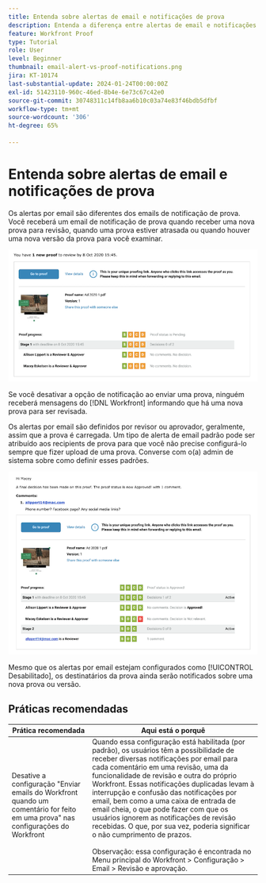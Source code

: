 ```yaml
---
title: Entenda sobre alertas de email e notificações de prova
description: Entenda a diferença entre alertas de email e notificações de prova no  [!DNL  Workfront].
feature: Workfront Proof
type: Tutorial
role: User
level: Beginner
thumbnail: email-alert-vs-proof-notifications.png
jira: KT-10174
last-substantial-update: 2024-01-24T00:00:00Z
exl-id: 51423110-960c-46ed-8b4e-6e73c67c42e0
source-git-commit: 30748311c14fb8aa6b10c03a74e83f46bdb5dfbf
workflow-type: tm+mt
source-wordcount: '306'
ht-degree: 65%

---
```


# Entenda sobre alertas de email e notificações de prova

Os alertas por email são diferentes dos emails de notificação de prova. Você receberá um email de notificação de prova quando receber uma nova prova para revisão, quando uma prova estiver atrasada ou quando houver uma nova versão da prova para você examinar.

![Uma imagem de um email de notificação de prova indicando que há uma nova prova a ser revisada.](assets/email-alert-1.png)

Se você desativar a opção de notificação ao enviar uma prova, ninguém receberá mensagens do [!DNL Workfront] informando que há uma nova prova para ser revisada.

Os alertas por email são definidos por revisor ou aprovador, geralmente, assim que a prova é carregada. Um tipo de alerta de email padrão pode ser atribuído aos recipients de prova para que você não precise configurá-lo sempre que fizer upload de uma prova. Converse com o(a) admin de sistema sobre como definir esses padrões.

![Uma imagem de um alerta por email indicando que uma decisão foi tomada na prova e que há um comentário para revisão.](assets/email-alert-2.png)

Mesmo que os alertas por email estejam configurados como [!UICONTROL Desabilitado], os destinatários da prova ainda serão notificados sobre uma nova prova ou versão.

## Práticas recomendadas

| Prática recomendada | Aqui está o porquê |
|---|---|
| Desative a configuração &quot;Enviar emails do Workfront quando um comentário for feito em uma prova&quot; nas configurações do Workfront | Quando essa configuração está habilitada (por padrão), os usuários têm a possibilidade de receber diversas notificações por email para cada comentário em uma revisão, uma da funcionalidade de revisão e outra do próprio Workfront. Essas notificações duplicadas levam à interrupção e confusão das notificações por email, bem como a uma caixa de entrada de email cheia, o que pode fazer com que os usuários ignorem as notificações de revisão recebidas. O que, por sua vez, poderia significar o não cumprimento de prazos. <br> <br>Observação: essa configuração é encontrada no Menu principal do Workfront > Configuração > Email > Revisão e aprovação. |


